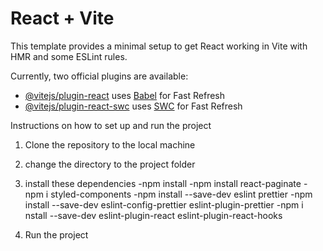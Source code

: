 # React + Vite

This template provides a minimal setup to get React working in Vite with HMR and some ESLint rules.

Currently, two official plugins are available:

- [@vitejs/plugin-react](https://github.com/vitejs/vite-plugin-react/blob/main/packages/plugin-react/README.md) uses [Babel](https://babeljs.io/) for Fast Refresh
- [@vitejs/plugin-react-swc](https://github.com/vitejs/vite-plugin-react-swc) uses [SWC](https://swc.rs/) for Fast Refresh

Instructions  on how to set up and run the project

1. Clone the repository to the local machine
2. change the directory to the project folder
3. install these dependencies
                      -npm install
                      -npm install react-paginate
                     -npm i styled-components
                     -npm install --save-dev eslint prettier
	  -npm install --save-dev eslint-config-prettier eslint-plugin-prettier
	  -npm i	nstall --save-dev eslint-plugin-react eslint-plugin-react-hooks

4. Run the project